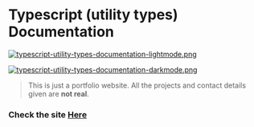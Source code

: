 # Typescript (utility types) Documentation

[![typescript-utility-types-documentation-lightmode.png](https://i.postimg.cc/BbbJcLsD/typescript-utility-types-documentation-lightmode.png)](https://postimg.cc/64ssBQ85)


[![typescript-utility-types-documentation-darkmode.png](https://i.postimg.cc/vTKbPYHK/typescript-utility-types-documentation-darkmode.png)](https://postimg.cc/SYcBRp9L)


> This is just a portfolio website. All the projects and contact details given are **not real**.

### Check the site [Here](https://fedehide.github.io/typescript-utility-types-documentation/ " Typescript (utility types) documentation")
